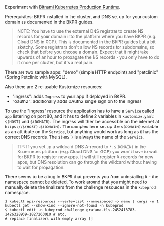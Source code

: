 Experiment with [Bitnami Kubernetes Production Runtime](https://github.com/bitnami/kube-prod-runtime).

Prerequisites: BKPR installed in the cluster, and DNS set up for your custom domain as documented in the BKPR guides.

> NOTE: You have to use the external DNS registrar to create NS records for your domain into the platform where you have BKPR (e.g. Cloud DNS in GCP). This is documented in the BKPR guides but a bit sketchy. Some registrars don't allow NS records for subdomains, so check that before you choose a domain. Expect that it might take upwards of an hour to propagate the NS records - you only have to do it once per cluster, but it's a real pain.

There are two sample apps: "demo" (simple HTTP endpoint) and "petclinic" (Spring Petclinic with MySQL).

Also there are 2 re-usable Kustomize resources:

* "ingress": adds `Ingress` to your app if deployed in BKPR.
* "oauth2": additionally adds OAuth2 single sign on to the ingress

To use the "ingress" resource the application has to have a `Service` called `app` listening on port 80, and it has to define 2 variables in `kustomize.yaml`: `$(HOST)` and `$(DOMAIN)`. The ingress will then be accessible on the internet at `https://$(HOST).$(DOMAIN)`. The samples here set up the `$(DOMAIN)` variable as an attribute on the `Service`, but anything would work as long as it has the correct DNS records. The `$(HOST)` is always the name of the `Service`.

> TIP: If you set up a wildcard DNS A-record to `*.$(DOMAIN)` in the Kubernetes platform (e.g. Cloud DNS for GCP) you won't have to wait for BKPR to register new apps. It will still register A-records for new apps, but DNS resolution can go through the wildcard without having to wait for propagation.

There seems to be a bug in BKPR that prevents you from uninstalling it - the namespace cannot be deleted. To work around that you might need to manually delete the finalizers from the challenge resources in the `kubeprod` namespace.

```
$ kubectl api-resources --verbs=list --namespaced -o name | xargs -n 1 kubectl get --show-kind --ignore-not-found -n kubeprod
$ kubectl edit -n kubeprod challenge grafana-tls-2452413783-1426328939-1827263010 # etc.
# replace finalizers with empty array []
```